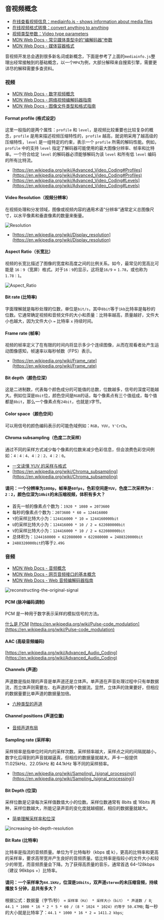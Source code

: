 ## 音视频概念

- [在线查看视频信息：mediainfo.js - shows information about media files](https://mediainfo.js.org/)
- [在线视频格式转换：convert anything to anything](https://cloudconvert.com/)
- [视频类型参数：Video type parameters](https://wiki.whatwg.org/wiki/Video_type_parameters)
- [MDN Web Docs - 常见媒体类型中的“编解码器”参数](https://developer.mozilla.org/en-US/docs/Web/Media/Formats/codecs_parameter)
- [MDN Web Docs - 媒体容器格式](https://developer.mozilla.org/en-US/docs/Web/Media/Formats/Containers)

音视频开发总会遇到很多新名词或新概念，下面是参考了上面的`mediainfo.js`整理出经常接触到的基础概念，以一个`MP4`为例，大部分解释来自搜索引擎，需要更详尽的解释需要多查资料。

### 视频

- [MDN Web Docs - 数字视频概念](https://developer.mozilla.org/en-US/docs/Web/Media/Formats/Video_concepts)
- [MDN Web Docs - 网络视频编解码器指南](https://developer.mozilla.org/en-US/docs/Web/Media/Formats/Video_codecs)
- [MDN Web Docs - 图像文件类型和格式指南](https://developer.mozilla.org/en-US/docs/Web/Media/Formats/Image_types)

#### Format profile (格式设定)

这里一般指的是两个属性：`profile` 和 `level`，是视频比较重要也比较复杂的概念，`profile` 是用来描述视频压缩特性的，`profile` 越高，就说明采用了越高级的压缩特性，`level` 是一组特定的约束，表示一个 `profile` 所需的解码性能。例如，`profile` 中的支持 `level` 指定了解码器可能使用的最大图像分辨率、帧率和比特率。一个符合给定 `level` 的解码器必须能够解码为该 `level` 和所有低 `level` 编码的所有比特流。

- [https://en.wikipedia.org/wiki/Advanced_Video_Coding#Profiles](https://en.wikipedia.org/wiki/Advanced_Video_Coding#Profiles)
- [https://en.wikipedia.org/wiki/Advanced_Video_Coding#Levels](https://en.wikipedia.org/wiki/Advanced_Video_Coding#Levels)

#### Video Resolution（视频分辨率）

在视频处理和分发领域，图像或视频内容的通用术语“分辨率”通常定义总图像尺寸，以水平像素和垂直像素的数量来衡量。

![Resolution](./Resolution.png)

- [https://en.wikipedia.org/wiki/Display_resolution](https://en.wikipedia.org/wiki/Display_resolution)

#### Aspect Ratio（长宽比）

视频的长宽比描述了图像的宽度和高度之间的比例关系。如今，最常见的宽高比可能是 `16：9`（宽屏）格式。对于`16：9`的显示，这将是`16/9` = `1.78`，或也称为`1.78：1`。

![Aspect_Ratio](./Aspect_Ratio.jpg)

#### Bit rate (比特率)

字面理解就是每秒处理的位数，单位是`bit/s`，其中`8bit`等于`1kb`比特率是每秒的位数。它通常确定视频和音频文件的大小和质量：比特率越高，质量越好，文件大小也越大，因为文件大小 `=` 比特率 `x` 持续时间。

#### Frame rate (帧率）

视频的帧率定义了在有限的时间内将显示多少个连续图像，从而在观看者处产生运动图像感知，帧速率以每秒帧数（FPS）表示。

- [https://en.wikipedia.org/wiki/Frame_rate](https://en.wikipedia.org/wiki/Frame_rate)

#### Bit depth（颜色位深）

这是二进制数，代表每个颜色成分的可能值的总数，位数越多，信号的深度可能越大。例如位深是`8bit`位，颜色空间是`RGB`的话，每个像素点有三个值组成，每个值都是`8bit`，那么一个像素点有`24bit`，也就是`3`字节。

#### Color space（颜色空间）

可以用信号的颜色编码表示的可能色域例如：`RGB`，`YUV`，`Y'CrCb`。

#### Chroma subsampling（色度二次采样）

通过不同的采样方式减少每个像素的位数来减少色彩信息，但会浪费色彩空间例如：`4：4：4`、`4：2：2`、`4：2：0`。

- [一文读懂 YUV 的采样与格式](https://glumes.com/post/ffmpeg/understand-yuv-format/)
- [https://en.wikipedia.org/wiki/Chroma_subsampling](https://en.wikipedia.org/wiki/Chroma_subsampling)

#### 请问：一个分辨率为`1080p`，帧率是`60fps`，色彩空间是`YUV`，色度二次采样为`4：2：2`，颜色位深为`10bit`的未压缩视频，体积有多大？

- 首先一帧的像素点个数为：`1920 * 1080 = 2073600`
- 每秒的像素点个数为：`2073600 * 60 = 124416000`
- `Y`的采样比特大小为：`124416000 * 10 = 1244160000bit`
- `U`的采样比特大小为：`124416000 * 10 / 2 = 622080000bit`
- `V`的采样比特大小为：`124416000 * 10 / 2 = 622080000bit`
- 总体积为：`1244160000 + 622080000 + 622080000 = 2488320000bit`
- `2488320000bit`约等于`2.49G`

### 音频

- [MDN Web Docs - 音频概念](https://developer.mozilla.org/en-US/docs/Web/Media/Formats/Audio_concepts)
- [MDN Web Docs - 网页音频接口的基本概念](https://developer.mozilla.org/zh-CN/docs/Web/API/Web_Audio_API/Basic_concepts_behind_Web_Audio_API)
- [MDN Web Docs - Web 音频编解码器指南](https://developer.mozilla.org/en-US/docs/Web/Media/Formats/Audio_codecs)

![reconstructing-the-original-signal](./reconstructing-the-original-signal.jpeg)

#### PCM (脉冲编码调制)

PCM 是一种用于数字表示采样的模拟信号的方法。

[什么是 PCM](https://www.lifewire.com/what-is-pcm-1846928)
[https://en.wikipedia.org/wiki/Pulse-code_modulation](https://en.wikipedia.org/wiki/Pulse-code_modulation)

#### AAC (高级音频编码)

[https://en.wikipedia.org/wiki/Advanced_Audio_Coding](https://en.wikipedia.org/wiki/Advanced_Audio_Coding)

#### Channels (声道)

声道数是指处理的声音是单声道还是立体声。单声道在声音处理过程中只有单数据流，而立体声则需要左、右声道的两个数据流。显然，立体声的效果要好，但相应的数据量要比单声道的数据量加倍。

- [六种类型的声道](https://www.gearbest.com/blog/how-to/6-types-of-sound-channels-2896)

#### Channel positions (声道位置)

- [音频声道布局](https://mediaarea.net/AudioChannelLayout)

#### Sampling rate (采样率)

采样频率是指单位时间内的采样次数。采样频率越大，采样点之间的间隔就越小，数字化后得到的声音就越逼真，但相应的数据量就越大。声卡一般提供 11.025kHz、22.05kHz 和 44.1kHz 等不同的采样频率。

- [https://en.wikipedia.org/wiki/Sampling\_(signal_processing)](<https://en.wikipedia.org/wiki/Sampling_(signal_processing)>)

#### Bit Depth (位深)

采样位数是记录每次采样值数值大小的位数。采样位数通常有 8bits 或 16bits 两种，采样位数越大，所能记录声音的变化度就越细腻，相应的数据量就越大。

- [简单理解采样率和位深](https://www.masteringthemix.com/blogs/learn/113159685-sample-rates-and-bit-depth-in-a-nutshell)

![increasing-bit-depth-resolution](./increasing-bit-depth-resolution.png)

#### Bit Rate (比特率)

比特率是指流的音频质量。单位为千比特每秒（kbps 或 k），更高的比特率和更高的采样率，要求高带宽并产生良好的音频质量。低比特率是指较小的文件大小和较少的带宽，而音频质量会下降。为了获得高质量的音乐，通常首选 64–128kbps（建议 96kbps +）比特率。

#### 请问：一个采样率为`44.1kHz`，位深是`16bits`，双声道`stereo`的未压缩音频，持续播放 5 分钟，总共有多大？

根据公式：数据量（字节/秒） = `采样率（Hz） * 采样大小（bit） * 声道数 / 8`;
`44.1 * 1000 * 16 * 2 * 5 * 60 / (8 * 1024 * 1024) 约等于 50.47MB`;
每一秒的大小就是比特率了：`44.1 * 1000 * 16 * 2 = 1411.2 kbps`;
